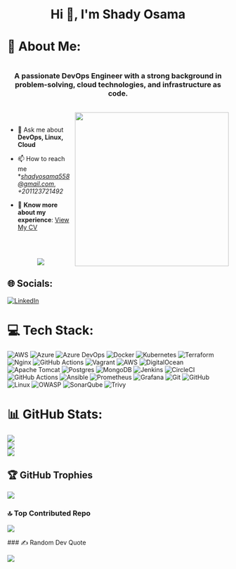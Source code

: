 <h1 align="center">Hi 👋, I'm Shady Osama</h1>
<h1>💫 About Me:<h1>
<h3 align="center">A passionate DevOps Engineer with a strong background in problem-solving, cloud technologies, and infrastructure as code.</h3>
<br>
<img src="https://raw.githubusercontent.com/MicaelliMedeiros/micaellimedeiros/master/image/computer-illustration.png" min-width="380px" max-width="400px" width="350px" align="right"> <br>

  
- 💬 Ask me about **DevOps, Linux, Cloud**

- 📫 How to reach me **shadyosama558@gmail.com*, *+201123721492*

- 📄 **Know more about my experience**: [View My CV](https://drive.google.com/file/d/1MEaQIcz4L16uT1rkzUmUucgvgmFGfQAc/view?usp=sharing)


<br>
<br>

<p align="center">
  <a href="https://github.com/shadyosama9"><img src="https://readme-typing-svg.herokuapp.com/?lines=🔗%20DevOps%20Engineer;🔰%20Always%20learning%20new%20tech&font=Pacifico&center=true&width=650&height=120&color=58a6ff&vCenter=true&size=45%22"></a>
</p>


## 🌐 Socials:
[![LinkedIn](https://img.shields.io/badge/LinkedIn-%230077B5.svg?logo=linkedin&logoColor=white)](https://www.linkedin.com/in/shadyosama9/) 

# 💻 Tech Stack:
![AWS](https://img.shields.io/badge/AWS-%23FF9900.svg?style=plastic&logo=amazon-aws&logoColor=white) ![Azure](https://img.shields.io/badge/azure-%230072C6.svg?style=plastic&logo=microsoftazure&logoColor=white) ![Azure DevOps](https://img.shields.io/badge/azure%20devops-%23005A9C.svg?style=plastic&logo=azuredevops&logoColor=%23FFDD00) ![Docker](https://img.shields.io/badge/docker-%230db7ed.svg?style=plastic&logo=docker&logoColor=white) ![Kubernetes](https://img.shields.io/badge/kubernetes-%23326ce5.svg?style=plastic&logo=kubernetes&logoColor=white) ![Terraform](https://img.shields.io/badge/terraform-%235835CC.svg?style=plastic&logo=terraform&logoColor=white) ![Nginx](https://img.shields.io/badge/nginx-%23009639.svg?style=plastic&logo=nginx&logoColor=white) ![GitHub Actions](https://img.shields.io/badge/github%20actions-%232671E5.svg?style=plastic&logo=githubactions&logoColor=white) ![Vagrant](https://img.shields.io/badge/vagrant-%231563FF.svg?style=plastic&logo=vagrant&logoColor=white) ![AWS](https://img.shields.io/badge/AWS-%23FF9900.svg?style=plastic&logo=amazon-aws&logoColor=white) ![DigitalOcean](https://img.shields.io/badge/DigitalOcean-%230167ff.svg?style=plastic&logo=digitalOcean&logoColor=white) ![Apache Tomcat](https://img.shields.io/badge/apache%20tomcat-%23F8DC75.svg?style=plastic&logo=apache-tomcat&logoColor=black) ![Postgres](https://img.shields.io/badge/postgres-%23316192.svg?style=plastic&logo=postgresql&logoColor=white) ![MongoDB](https://img.shields.io/badge/MongoDB-%234ea94b.svg?style=plastic&logo=mongodb&logoColor=white) ![Jenkins](https://img.shields.io/badge/jenkins-%232C5263.svg?style=plastic&logo=jenkins&logoColor=white) ![CircleCI](https://img.shields.io/badge/circleci-%23161616.svg?style=plastic&logo=circleci&logoColor=white) ![GitHub Actions](https://img.shields.io/badge/github%20actions-%232671E5.svg?style=plastic&logo=githubactions&logoColor=white) ![Ansible](https://img.shields.io/badge/ansible-%231A1918.svg?style=plastic&logo=ansible&logoColor=white) ![Prometheus](https://img.shields.io/badge/Prometheus-E6522C?style=plastic&logo=Prometheus&logoColor=white) ![Grafana](https://img.shields.io/badge/grafana-%23F46800.svg?style=plastic&logo=grafana&logoColor=white) ![Git](https://img.shields.io/badge/git-%23F05033.svg?style=plastic&logo=git&logoColor=white) ![GitHub](https://img.shields.io/badge/github-%23121011.svg?style=plastic&logo=github&logoColor=white) ![Linux](https://img.shields.io/badge/Linux-FF0000.svg?style=plastic&logo=linux&logoColor=black) ![OWASP](https://img.shields.io/badge/OWASP-%23ED1C24.svg?style=plastic&logo=owasp&logoColor=white) ![SonarQube](https://img.shields.io/badge/SonarQube-%234E9BCD.svg?style=plastic&logo=sonarqube&logoColor=white) ![Trivy](https://img.shields.io/badge/Trivy-%23000.svg?style=plastic&logo=trivy&logoColor=white)









# 📊 GitHub Stats:
![](https://github-readme-stats.vercel.app/api?username=shadyosama9&theme=dark&hide_border=false&include_all_commits=true&count_private=true)<br/>
![](https://github-readme-streak-stats.herokuapp.com/?user=shadyosama9&theme=dark&hide_border=false)<br/>
![](https://github-readme-stats.vercel.app/api/top-langs/?username=shadyosama9&theme=dark&hide_border=false&include_all_commits=true&count_private=true&layout=compact)

## 🏆 GitHub Trophies
![](https://github-profile-trophy.vercel.app/?username=shadyosama9&theme=radical&no-frame=false&no-bg=true&margin-w=4)

### 🔝 Top Contributed Repo
![](https://github-contributor-stats.vercel.app/api?username=shadyosama9&limit=5&theme=dark&combine_all_yearly_contributions=true)

<!-- Proudly created with GPRM ( https://gprm.itsvg.in ) -->### ✍️ Random Dev Quote
![](https://quotes-github-readme.vercel.app/api?type=horizontal&theme=radical)

